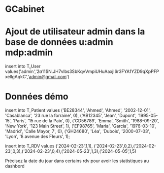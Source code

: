 # GCabinet

# Ajout de utilisateur admin dans la base de données u:admin mdp:admin
insert into T_User values('admin','$2a$11$N.JH7vlbs3SbKqvVmpiUHuAaxjI6r3FYA1YZD9qXpPFPxellgAqkC','admin@gmail.com')
# Données démo 

insert into T_Patient values ('BE28344', 'Ahmed', 'Ahmed', '2002-12-01', 'Casablanca', '23 rue la forraine', 0),
    ('AB12345', 'Jean', 'Dupont', '1995-05-15', 'Paris', '15 rue de la Paix', 0),
    ('CD56789', 'Emma', 'Smith', '1988-09-20', 'New York', '123 Main Street', 1),
    ('EF98765', 'Maria', 'Garcia', '1976-03-10', 'Madrid', 'Calle Mayor, 7', 0),
    ('GH24680', 'Léa', 'Dubois', '2000-07-03', 'Lyon', '8 avenue des Fleurs', 1);

insert into T_RDV values ('2024-02-23',1,1),
							('2024-02-23',0,2),('2024-02-23',0,3),('2024-02-23',0,4),('2024-05-23',1,3),('2024-05-05',1,5)
       
Précisez la date du jour dans certains rdv pour avoir les statistiques au dashbord
